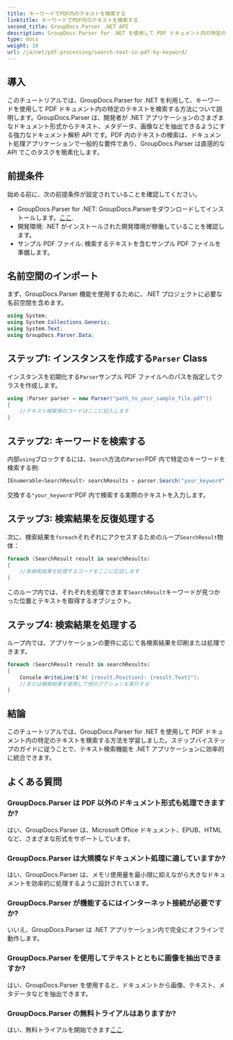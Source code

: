 ```yaml
---
title: キーワードでPDF内のテキストを検索する
linktitle: キーワードでPDF内のテキストを検索する
second_title: GroupDocs.Parser .NET API
description: GroupDocs.Parser for .NET を使用して PDF ドキュメント内の特定のテキストを検索する方法を学習します。強力なテキスト検索機能を .NET に効率的に統合します。
type: docs
weight: 18
url: /ja/net/pdf-processing/search-text-in-pdf-by-keyword/
---
```

## 導入
このチュートリアルでは、GroupDocs.Parser for .NET を利用して、キーワードを使用して PDF ドキュメント内の特定のテキストを検索する方法について説明します。GroupDocs.Parser は、開発者が .NET アプリケーションのさまざまなドキュメント形式からテキスト、メタデータ、画像などを抽出できるようにする強力なドキュメント解析 API です。PDF 内のテキストの検索は、ドキュメント処理アプリケーションで一般的な要件であり、GroupDocs.Parser は直感的な API でこのタスクを簡素化します。
## 前提条件
始める前に、次の前提条件が設定されていることを確認してください。
-  GroupDocs.Parser for .NET: GroupDocs.Parserをダウンロードしてインストールします。[ここ](https://releases.groupdocs.com/parser/net/).
- 開発環境: .NET がインストールされた開発環境が稼働していることを確認します。
- サンプル PDF ファイル: 検索するテキストを含むサンプル PDF ファイルを準備します。

## 名前空間のインポート
まず、GroupDocs.Parser 機能を使用するために、.NET プロジェクトに必要な名前空間を含めます。
```csharp
using System;
using System.Collections.Generic;
using System.Text;
using GroupDocs.Parser.Data;
```
## ステップ1: インスタンスを作成する`Parser` Class
インスタンスを初期化する`Parser`サンプル PDF ファイルへのパスを指定してクラスを作成します。
```csharp
using (Parser parser = new Parser("path_to_your_sample_file.pdf"))
{
    //テキスト検索用のコードはここに記入します
}
```
## ステップ2: キーワードを検索する
内部`using`ブロックするには、`Search`方法の`Parser`PDF 内で特定のキーワードを検索する例:
```csharp
IEnumerable<SearchResult> searchResults = parser.Search("your_keyword");
```
交換する`"your_keyword"`PDF 内で検索する実際のテキストを入力します。
## ステップ3: 検索結果を反復処理する
次に、検索結果を`foreach`それぞれにアクセスするためのループ`SearchResult`物体：
```csharp
foreach (SearchResult result in searchResults)
{
    //各検索結果を処理するコードをここに記述します
}
```
このループ内では、それぞれを処理できます`SearchResult`キーワードが見つかった位置とテキストを取得するオブジェクト。
## ステップ4: 検索結果を処理する
ループ内では、アプリケーションの要件に応じて各検索結果を印刷または処理できます。
```csharp
foreach (SearchResult result in searchResults)
{
    Console.WriteLine($"At {result.Position}: {result.Text}");
    //または検索結果を使用して他のアクションを実行する
}
```

## 結論
このチュートリアルでは、GroupDocs.Parser for .NET を使用して PDF ドキュメント内の特定のテキストを検索する方法を学習しました。ステップバイステップのガイドに従うことで、テキスト検索機能を .NET アプリケーションに効率的に統合できます。

## よくある質問
### GroupDocs.Parser は PDF 以外のドキュメント形式も処理できますか?
はい、GroupDocs.Parser は、Microsoft Office ドキュメント、EPUB、HTML など、さまざまな形式をサポートしています。
### GroupDocs.Parser は大規模なドキュメント処理に適していますか?
はい、GroupDocs.Parser は、メモリ使用量を最小限に抑えながら大きなドキュメントを効率的に処理するように設計されています。
### GroupDocs.Parser が機能するにはインターネット接続が必要ですか?
いいえ、GroupDocs.Parser は .NET アプリケーション内で完全にオフラインで動作します。
### GroupDocs.Parser を使用してテキストとともに画像を抽出できますか?
はい、GroupDocs.Parser を使用すると、ドキュメントから画像、テキスト、メタデータなどを抽出できます。
### GroupDocs.Parser の無料トライアルはありますか?
はい、無料トライアルを開始できます[ここ](https://releases.groupdocs.com/).